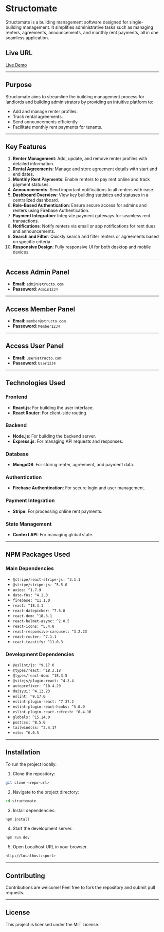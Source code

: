 # Structomate

Structomate is a building management software designed for single-building management. It simplifies administrative tasks such as managing renters, agreements, announcements, and monthly rent payments, all in one seamless application.

## Live URL

[Live Demo](https://structomate.web.app/)

---

## Purpose

Structomate aims to streamline the building management process for landlords and building administrators by providing an intuitive platform to:

- Add and manage renter profiles.
- Track rental agreements.
- Send announcements efficiently.
- Facilitate monthly rent payments for tenants.

---

## Key Features

1. **Renter Management**: Add, update, and remove renter profiles with detailed information.
2. **Rental Agreements**: Manage and store agreement details with start and end dates.
3. **Monthly Rent Payments**: Enable renters to pay rent online and track payment statuses.
4. **Announcements**: Send important notifications to all renters with ease.
5. **Dashboard Overview**: View key building statistics and statuses in a centralized dashboard.
6. **Role-Based Authentication**: Ensure secure access for admins and renters using Firebase Authentication.
7. **Payment Integration**: Integrate payment gateways for seamless rent transactions.
8. **Notifications**: Notify renters via email or app notifications for rent dues and announcements.
9. **Search and Filter**: Quickly search and filter renters or agreements based on specific criteria.
10. **Responsive Design**: Fully responsive UI for both desktop and mobile devices.

---

## Access Admin Panel

- **Email**: `admin@structo.com`
- **Passoword**: `Admin1234`

---

## Access Member Panel

- **Email**: `member@structo.com`
- **Passoword**: `Member1234`

---

## Access User Panel

- **Email**: `user@structo.com`
- **Passoword**: `User1234`

---

## Technologies Used

### Frontend

- **React.js**: For building the user interface.
- **React Router**: For client-side routing.

### Backend

- **Node.js**: For building the backend server.
- **Express.js**: For managing API requests and responses.

### Database

- **MongoDB**: For storing renter, agreement, and payment data.

### Authentication

- **Firebase Authentication**: For secure login and user management.

### Payment Integration

- **Stripe**: For processing online rent payments.

### State Management

- **Context API**: For managing global state.

---

## NPM Packages Used

### Main Dependencies

- `@stripe/react-stripe-js: ^3.1.1`
- `@stripe/stripe-js: ^5.5.0`
- `axios: ^1.7.9`
- `date-fns: ^4.1.0`
- `firebase: ^11.1.0`
- `react: ^18.3.1`
- `react-datepicker: ^7.6.0`
- `react-dom: ^18.3.1`
- `react-helmet-async: ^2.0.5`
- `react-icons: ^5.4.0`
- `react-responsive-carousel: ^3.2.23`
- `react-router: ^7.1.1`
- `react-toastify: ^11.0.3`

### Development Dependencies

- `@eslint/js: ^9.17.0`
- `@types/react: ^18.3.18`
- `@types/react-dom: ^18.3.5`
- `@vitejs/plugin-react: ^4.3.4`
- `autoprefixer: ^10.4.20`
- `daisyui: ^4.12.23`
- `eslint: ^9.17.0`
- `eslint-plugin-react: ^7.37.2`
- `eslint-plugin-react-hooks: ^5.0.0`
- `eslint-plugin-react-refresh: ^0.4.16`
- `globals: ^15.14.0`
- `postcss: ^8.5.0`
- `tailwindcss: ^3.4.17`
- `vite: ^6.0.5`

---

## Installation

To run the project locally:

1. Clone the repository:

```bash
git clone <repo-url>
```

2. Navigate to the project directory:

```bash
cd structomate
```

3. Install dependencies:

```bash
npm install
```

4. Start the development server: 

```bash
npm run dev
```

5. Open Localhost URL in your browser.

```bash
http://localhost:<port>
```

---

## Contributing

Contributions are welcome! Feel free to fork the repository and submit pull requests.

---

## License

This project is licensed under the MIT License.
